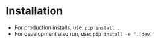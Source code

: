 # Installation
* For production installs, use: `pip install .`
* For development also run, use: `pip install -e ".[dev]"`
